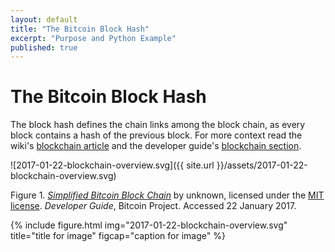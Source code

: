```yaml
---
layout: default
title: "The Bitcoin Block Hash"
excerpt: "Purpose and Python Example"
published: true
---
```


# The Bitcoin Block Hash

The block hash defines the chain links among the block chain, as every block contains a hash of the previous block. For more context read the wiki's [blockchain article](https://en.bitcoin.it/wiki/Block_chain) and the developer guide's [blockchain section](https://bitcoin.org/en/developer-guide#block-chain).

![2017-01-22-blockchain-overview.svg]({{ site.url }}/assets/2017-01-22-blockchain-overview.svg)

Figure 1. [_Simplified Bitcoin Block Chain_](https://bitcoin.org/en/developer-guide#block-chain) by unknown, licensed under the [MIT license](http://opensource.org/licenses/mit-license.php). _Developer Guide_, Bitcoin Project. Accessed 22 January 2017.

{% include figure.html img="2017-01-22-blockchain-overview.svg" title="title for image" figcap="caption for image" %}

